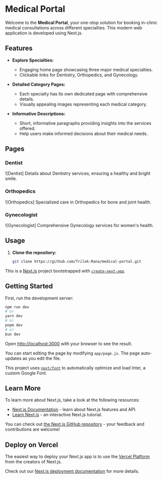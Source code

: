 
# Medical Portal

Welcome to the **Medical Portal**, your one-stop solution for booking in-clinic medical consultations across different specialties. This modern web application is developed using Next.js.

## Features

- **Explore Specialties:**
  - Engaging home page showcasing three major medical specialties.
  - Clickable links for Dentistry, Orthopedics, and Gynecology.

- **Detailed Category Pages:**
  - Each specialty has its own dedicated page with comprehensive details.
  - Visually appealing images representing each medical category.

- **Informative Descriptions:**
  - Short, informative paragraphs providing insights into the services offered.
  - Help users make informed decisions about their medical needs.

## Pages

### Dentist
![Dentist]
Details about Dentistry services, ensuring a healthy and bright smile.

### Orthopedics
![Orthopedics]
Specialized care in Orthopedics for bone and joint health.

### Gynecologist
![Gynecologist]
Comprehensive Gynecology services for women's health.

## Usage

1. **Clone the repository:**
   ```bash
   git clone https://github.com/Trilok-Rana/medical-portal.git

This is a [Next.js](https://nextjs.org/) project bootstrapped with [`create-next-app`](https://github.com/vercel/next.js/tree/canary/packages/create-next-app).

## Getting Started

First, run the development server:

```bash
npm run dev
# or
yarn dev
# or
pnpm dev
# or
bun dev
```

Open [http://localhost:3000](http://localhost:3000) with your browser to see the result.

You can start editing the page by modifying `app/page.js`. The page auto-updates as you edit the file.

This project uses [`next/font`](https://nextjs.org/docs/basic-features/font-optimization) to automatically optimize and load Inter, a custom Google Font.

## Learn More

To learn more about Next.js, take a look at the following resources:

- [Next.js Documentation](https://nextjs.org/docs) - learn about Next.js features and API.
- [Learn Next.js](https://nextjs.org/learn) - an interactive Next.js tutorial.

You can check out [the Next.js GitHub repository](https://github.com/vercel/next.js/) - your feedback and contributions are welcome!

## Deploy on Vercel

The easiest way to deploy your Next.js app is to use the [Vercel Platform](https://vercel.com/new?utm_medium=default-template&filter=next.js&utm_source=create-next-app&utm_campaign=create-next-app-readme) from the creators of Next.js.

Check out our [Next.js deployment documentation](https://nextjs.org/docs/deployment) for more details.
